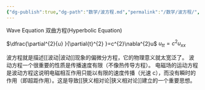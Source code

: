 ```yaml
---
{"dg-publish":true,"dg-path":"数学/波方程.md","permalink":"/数学/波方程/","dgPassFrontmatter":true,"noteIcon":"","created":"2024-05-21T15:20:28.442+08:00","updated":"2024-05-24T12:38:05.668+08:00"}
---
```


Wave Equation
双曲方程(Hyperbolic Equation)

$\dfrac{\partial^{2}{u} }{\partial{t}^{2} }=c^{2}\nabla^{2}u$
$u_{tt}=c^{2}u_{xx}$


波方程就是描述[[波动\|波动]]现象的偏微分方程，它的物理意义就太宽泛了。
波动方程一个很重要的性质是传播速度有限（不像热传导方程）。
电磁场的运动方程是波动方程这说明电磁相互作用只能以有限的速度传播（光速 c），而没有瞬时的作用（即超距作用）。这是导致[[狭义相对论\|狭义相对论]]建立的一个重要思想。

